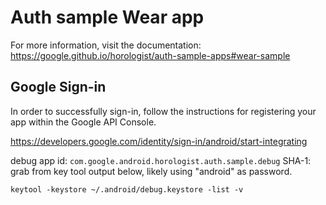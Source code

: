 # Auth sample Wear app

For more information, visit the
documentation: https://google.github.io/horologist/auth-sample-apps#wear-sample

## Google Sign-in

In  order to successfully sign-in, follow the instructions for registering your app within the
Google API Console.

https://developers.google.com/identity/sign-in/android/start-integrating

debug app id: `com.google.android.horologist.auth.sample.debug`
SHA-1: grab from key tool output below, likely using "android" as password.

```
keytool -keystore ~/.android/debug.keystore -list -v
```
